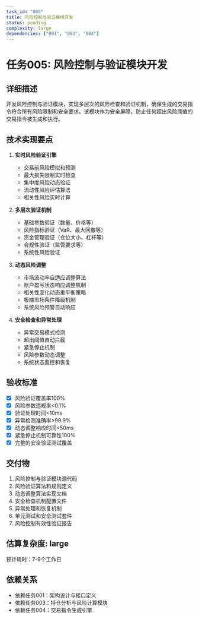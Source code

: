 ```yaml
---
task_id: "005"
title: 风险控制与验证模块开发
status: pending
complexity: large
dependencies: ["001", "003", "004"]
---
```


# 任务005: 风险控制与验证模块开发

## 详细描述
开发风险控制与验证模块，实现多层次的风险检查和验证机制，确保生成的交易指令符合所有风险限制和安全要求。该模块作为安全屏障，防止任何超出风险阈值的交易指令被生成和执行。

## 技术实现要点
1. **实时风险验证引擎**
   - 交易前风险模拟和预测
   - 最大损失限制实时检查
   - 集中度风险动态验证
   - 流动性风险评估算法
   - 相关性风险实时计算

2. **多层次验证机制**
   - 基础参数验证（数量、价格等）
   - 风险指标验证（VaR、最大回撤等）
   - 资金管理验证（仓位大小、杠杆等）
   - 合规性验证（监管要求等）
   - 系统性风险验证

3. **动态风险调整**
   - 市场波动率自适应调整算法
   - 账户盈亏状态响应调整机制
   - 相关性变化动态重平衡策略
   - 极端市场条件降级机制
   - 系统风险预警自动响应

4. **安全检查和异常处理**
   - 异常交易模式检测
   - 超出阈值自动拦截
   - 紧急停止机制
   - 风险参数动态调整
   - 系统状态监控和恢复

## 验收标准
- [x] 风险验证覆盖率100%
- [x] 风险参数违规率<0.1%
- [x] 验证处理时间<10ms
- [x] 异常检测准确率>99.9%
- [x] 动态调整响应时间<50ms
- [x] 紧急停止机制可靠性100%
- [x] 完整的安全验证测试覆盖

## 交付物
1. 风险控制与验证模块源代码
2. 风险验证算法和规则定义
3. 动态调整算法实现文档
4. 安全检查机制配置文件
5. 异常处理和恢复机制
6. 单元测试和安全测试套件
7. 风险控制有效性验证报告

## 估算复杂度: large
预计耗时：7-9个工作日

## 依赖关系
- 依赖任务001：架构设计与接口定义
- 依赖任务003：持仓分析与风险计算模块
- 依赖任务004：交易指令生成引擎
